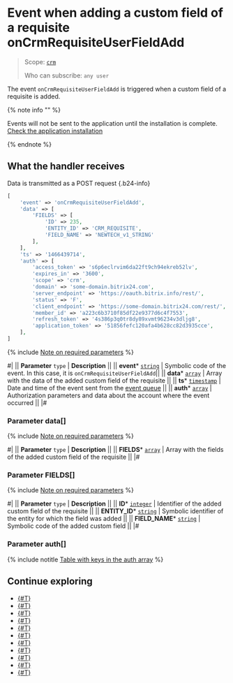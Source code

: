 # Event when adding a custom field of a requisite onCrmRequisiteUserFieldAdd

> Scope: [`crm`](../../../scopes/permissions.md)
>
> Who can subscribe: `any user`

The event `onCrmRequisiteUserFieldAdd` is triggered when a custom field of a requisite is added.

{% note info "" %}

Events will not be sent to the application until the installation is complete. [Check the application installation](../../../../settings/app-installation/installation-finish.md)

{% endnote %}

## What the handler receives

Data is transmitted as a POST request {.b24-info}

```php
[
    'event' => 'onCrmRequisiteUserFieldAdd',
    'data' => [
        'FIELDS' => [
            'ID' => 235,
            'ENTITY_ID' => 'CRM_REQUISITE',
            'FIELD_NAME' => 'NEWTECH_v1_STRING'
        ],
    ],
    'ts' => '1466439714',
    'auth' => [
        'access_token' => 's6p6eclrvim6da22ft9ch94ekreb52lv',
        'expires_in' => '3600',
        'scope' => 'crm',
        'domain' => 'some-domain.bitrix24.com',
        'server_endpoint' => 'https://oauth.bitrix.info/rest/',
        'status' => 'F',
        'client_endpoint' => 'https://some-domain.bitrix24.com/rest/',
        'member_id' => 'a223c6b3710f85df22e9377d6c4f7553',
        'refresh_token' => '4s386p3q0tr8dy89xvmt96234v3dljg8',
        'application_token' => '51856fefc120afa4b628cc82d3935cce',
    ],
]
```

{% include [Note on required parameters](../../../../_includes/required.md) %}

#|
|| **Parameter**
`type` | **Description** ||
|| **event***
[`string`](../../../data-types.md) | Symbolic code of the event. In this case, it is `onCrmRequisiteUserFieldAdd`||
|| **data***
[`array`](../../../data-types.md) | Array with the data of the added custom field of the requisite ||
|| **ts***
[`timestamp`](../../../data-types.md) | Date and time of the event sent from the [event queue](../../../events/index.md) ||
|| **auth***
[`array`](../../../data-types.md) | Authorization parameters and data about the account where the event occurred ||
|#

### Parameter data[]

{% include [Note on required parameters](../../../../_includes/required.md) %}

#|
|| **Parameter**
`type` | **Description** ||
|| **FIELDS***
[`array`](../../../data-types.md) | Array with the fields of the added custom field of the requisite ||
|#

### Parameter FIELDS[]

{% include [Note on required parameters](../../../../_includes/required.md) %}

#|
|| **Parameter**
`type` | **Description** ||
|| **ID***
[`integer`](../../../data-types.md) | Identifier of the added custom field of the requisite ||
|| **ENTITY_ID***
[`string`](../../../data-types.md) | Symbolic identifier of the entity for which the field was added ||
|| **FIELD_NAME***
[`string`](../../../data-types.md) | Symbolic code of the added custom field ||
|#

### Parameter auth[]

{% include notitle [Table with keys in the auth array](../../../../_includes/auth-params-in-events.md) %}

## Continue exploring

- [{#T}](./on-crm-address-register.md)
- [{#T}](./on-crm-address-unregister.md)
- [{#T}](./on-crm-requisite-add.md)
- [{#T}](./on-crm-requisite-update.md)
- [{#T}](./on-crm-requisite-delete.md)
- [{#T}](./on-crm-requisite-user-field-set-enum-values.md)
- [{#T}](./on-crm-requisite-user-field-update.md)
- [{#T}](./on-crm-requisite-user-field-delete.md)
- [{#T}](./on-crm-bank-detail-add.md)
- [{#T}](./on-crm-bank-detail-update.md)
- [{#T}](./on-crm-bank-detail-delete.md)